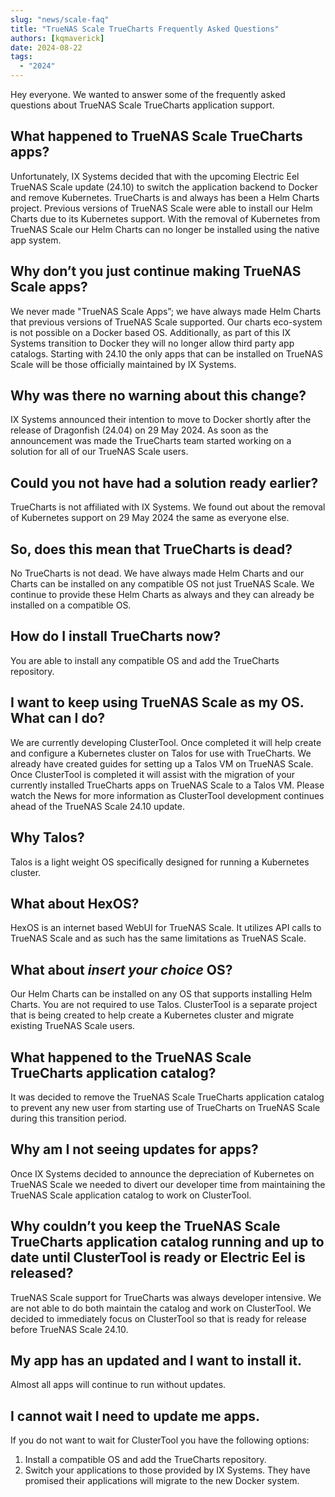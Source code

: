 ```yaml
---
slug: "news/scale-faq"
title: "TrueNAS Scale TrueCharts Frequently Asked Questions"
authors: [kqmaverick]
date: 2024-08-22
tags:
  - "2024"
---
```


Hey everyone. We wanted to answer some of the frequently asked questions about TrueNAS Scale TrueCharts application support.

## What happened to TrueNAS Scale TrueCharts apps?

Unfortunately, IX Systems decided that with the upcoming Electric Eel TrueNAS Scale update (24.10) to switch the application backend to Docker and remove Kubernetes. TrueCharts is and always has been a Helm Charts project. Previous versions of TrueNAS Scale were able to install our Helm Charts due to its Kubernetes support. With the removal of Kubernetes from TrueNAS Scale our Helm Charts can no longer be installed using the native app system.

## Why don’t you just continue making TrueNAS Scale apps?

We never made "TrueNAS Scale Apps”; we have always made Helm Charts that previous versions of TrueNAS Scale supported. Our charts eco-system is not possible on a Docker based OS. Additionally, as part of this IX Systems transition to Docker they will no longer allow third party app catalogs. Starting with 24.10 the only apps that can be installed on TrueNAS Scale will be those officially maintained by IX Systems.

## Why was there no warning about this change?

IX Systems announced their intention to move to Docker shortly after the release of Dragonfish (24.04) on 29 May 2024. As soon as the announcement was made the TrueCharts team started working on a solution for all of our TrueNAS Scale users.

## Could you not have had a solution ready earlier?

TrueCharts is not affiliated with IX Systems. We found out about the removal of Kubernetes support on 29 May 2024 the same as everyone else.

## So, does this mean that TrueCharts is dead?

No TrueCharts is not dead. We have always made Helm Charts and our Charts can be installed on any compatible OS not just TrueNAS Scale. We continue to provide these Helm Charts as always and they can already be installed on a compatible OS.

## How do I install TrueCharts now?

You are able to install any compatible OS and add the TrueCharts repository.

## I want to keep using TrueNAS Scale as my OS. What can I do?

We are currently developing ClusterTool. Once completed it will help create and configure a Kubernetes cluster on Talos for use with TrueCharts. We already have created guides for setting up a Talos VM on TrueNAS Scale. Once ClusterTool is completed it will assist with the migration of your currently installed TrueCharts apps on TrueNAS Scale to a Talos VM. Please watch the News for more information as ClusterTool development continues ahead of the TrueNAS Scale 24.10 update.

## Why Talos?

Talos is a light weight OS specifically designed for running a Kubernetes cluster.

## What about HexOS?

HexOS is an internet based WebUI for TrueNAS Scale. It utilizes API calls to TrueNAS Scale and as such has the same limitations as TrueNAS Scale.

## What about *insert your choice* OS?

Our Helm Charts can be installed on any OS that supports installing Helm Charts. You are not required to use Talos. ClusterTool is a separate project that is being created to help create a Kubernetes cluster and migrate existing TrueNAS Scale users.

## What happened to the TrueNAS Scale TrueCharts application catalog?

It was decided to remove the TrueNAS Scale TrueCharts application catalog to prevent any new user from starting use of TrueCharts on TrueNAS Scale during this transition period.

## Why am I not seeing updates for apps?

Once IX Systems decided to announce the depreciation of Kubernetes on TrueNAS Scale we needed to divert our developer time from maintaining the TrueNAS Scale application catalog to work on ClusterTool.

## Why couldn’t you keep the TrueNAS Scale TrueCharts application catalog running and up to date until ClusterTool is ready or Electric Eel is released?

TrueNAS Scale support for TrueCharts was always developer intensive. We are not able to do both maintain the catalog and work on ClusterTool. We decided to immediately focus on ClusterTool so that is ready for release before TrueNAS Scale 24.10.

## My app has an updated and I want to install it.

Almost all apps will continue to run without updates. 

## I cannot wait I need to update me apps.

If you do not want to wait for ClusterTool you have the following options:

1. Install a compatible OS and add the TrueCharts repository.
2. Switch your applications to those provided by IX Systems. They have promised their applications will migrate to the new Docker system.
